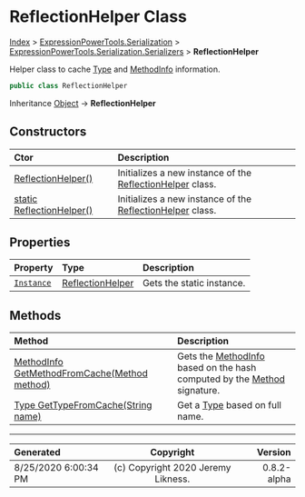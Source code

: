 ﻿# ReflectionHelper Class

[Index](../index.md) > [ExpressionPowerTools.Serialization](ExpressionPowerTools.Serialization.a.md) > [ExpressionPowerTools.Serialization.Serializers](ExpressionPowerTools.Serialization.Serializers.n.md) > **ReflectionHelper**

Helper class to cache [Type](https://docs.microsoft.com/dotnet/api/system.type) and [MethodInfo](https://docs.microsoft.com/dotnet/api/system.reflection.methodinfo) information.

```csharp
public class ReflectionHelper
```

Inheritance [Object](https://docs.microsoft.com/dotnet/api/system.object) → **ReflectionHelper**

## Constructors

| Ctor | Description |
| :-- | :-- |
| [ReflectionHelper()](ExpressionPowerTools.Serialization.Serializers.ReflectionHelper.ctor.md#reflectionhelper) | Initializes a new instance of the [ReflectionHelper](ExpressionPowerTools.Serialization.Serializers.ReflectionHelper.cs.md) class. |
| [static ReflectionHelper()](ExpressionPowerTools.Serialization.Serializers.ReflectionHelper.ctor.md#static-reflectionhelper) | Initializes a new instance of the [ReflectionHelper](ExpressionPowerTools.Serialization.Serializers.ReflectionHelper.cs.md) class. |
## Properties

| Property | Type | Description |
| :-- | :-- | :-- |
| [`Instance`](ExpressionPowerTools.Serialization.Serializers.ReflectionHelper.Instance.prop.md) | [ReflectionHelper](ExpressionPowerTools.Serialization.Serializers.ReflectionHelper.cs.md) | Gets the static instance. |

## Methods

| Method | Description |
| :-- | :-- |
| [MethodInfo GetMethodFromCache(Method method)](ExpressionPowerTools.Serialization.Serializers.ReflectionHelper.GetMethodFromCache.m.md) | Gets the [MethodInfo](https://docs.microsoft.com/dotnet/api/system.reflection.methodinfo) based on the hash computed            by the [Method](ExpressionPowerTools.Serialization.Serializers.Method.cs.md) signature. |
| [Type GetTypeFromCache(String name)](ExpressionPowerTools.Serialization.Serializers.ReflectionHelper.GetTypeFromCache.m.md) | Get a [Type](https://docs.microsoft.com/dotnet/api/system.type) based on full name. |

---

| Generated | Copyright | Version |
| :-- | :-: | --: |
| 8/25/2020 6:00:34 PM | (c) Copyright 2020 Jeremy Likness. | 0.8.2-alpha |
